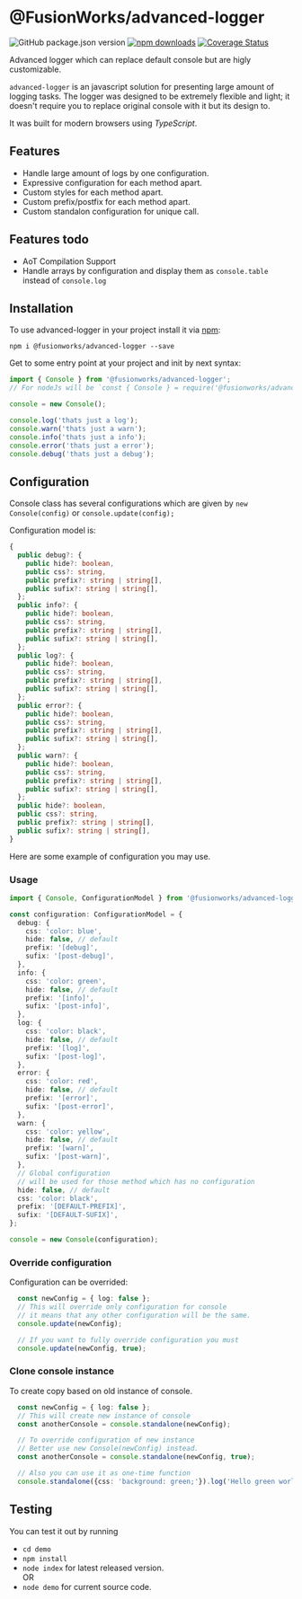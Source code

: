 # @FusionWorks/advanced-logger

![GitHub package.json version](https://img.shields.io/github/package-json/v/FusionWorks/advanced-logger.svg?label=Version)
[![npm downloads](https://img.shields.io/npm/dm/@fusionworks/advanced-logger.svg)](https://npmjs.org/@fusionworks/advanced-logger)
[![Coverage Status](https://coveralls.io/repos/github/grigoreme/advanced-logger/badge.svg?branch=master)](https://coveralls.io/github/grigoreme/advanced-logger?branch=master) 

Advanced logger which can replace default console but are higly customizable.

`advanced-logger` is an javascript solution for presenting large amount of logging tasks. The logger was designed to be extremely flexible and light; it doesn't require you to replace original console with it but its design to.

It was built for modern browsers using _TypeScript_.

## Features

- Handle large amount of logs by one configuration.
- Expressive configuration for each method apart.
- Custom styles for each method apart.
- Custom prefix/postfix for each method apart.
- Custom standalon configuration for unique call.

## Features todo

- AoT Compilation Support
- Handle arrays by configuration and display them as `console.table` instead of `console.log`

## Installation

To use advanced-logger in your project install it via [npm](https://www.npmjs.com/package/@fusionworks/advanced-logger):

```
npm i @fusionworks/advanced-logger --save
```

Get to some entry point at your project and init by next syntax:

```JAVASCRIPT
import { Console } from '@fusionworks/advanced-logger';
// For nodeJs will be `const { Console } = require('@fusionworks/advanced-logger');`

console = new Console();

console.log('thats just a log');
console.warn('thats just a warn');
console.info('thats just a info');
console.error('thats just a error');
console.debug('thats just a debug');
```

## Configuration

Console class has several configurations which are given by `new Console(config)` or `console.update(config);`

Configuration model is:

```Typescript
{
  public debug?: {
    public hide?: boolean,
    public css?: string,
    public prefix?: string | string[],
    public sufix?: string | string[],
  };
  public info?: {
    public hide?: boolean,
    public css?: string,
    public prefix?: string | string[],
    public sufix?: string | string[],
  };
  public log?: {
    public hide?: boolean,
    public css?: string,
    public prefix?: string | string[],
    public sufix?: string | string[],
  };
  public error?: {
    public hide?: boolean,
    public css?: string,
    public prefix?: string | string[],
    public sufix?: string | string[],
  };
  public warn?: {
    public hide?: boolean,
    public css?: string,
    public prefix?: string | string[],
    public sufix?: string | string[],
  };
  public hide?: boolean,
  public css?: string,
  public prefix?: string | string[],
  public sufix?: string | string[],
}
```

Here are some example of configuration you may use.

### Usage

```Typescript
import { Console, ConfigurationModel } from '@fusionworks/advanced-logger';

const configuration: ConfigurationModel = {
  debug: {
    css: 'color: blue',
    hide: false, // default
    prefix: '[debug]',
    sufix: '[post-debug]',
  },
  info: {
    css: 'color: green',
    hide: false, // default
    prefix: '[info]',
    sufix: '[post-info]',
  },
  log: {
    css: 'color: black',
    hide: false, // default
    prefix: '[log]',
    sufix: '[post-log]',
  },
  error: {
    css: 'color: red',
    hide: false, // default
    prefix: '[error]',
    sufix: '[post-error]',
  },
  warn: {
    css: 'color: yellow',
    hide: false, // default
    prefix: '[warn]',
    sufix: '[post-warn]',
  },
  // Global configuration
  // will be used for those method which has no configuration
  hide: false, // default
  css: 'color: black',
  prefix: '[DEFAULT-PREFIX]',
  sufix: '[DEFAULT-SUFIX]',
};

console = new Console(configuration);
```

### Override configuration

Configuration can be overrided:

```Typescript
  const newConfig = { log: false };
  // This will override only configuration for console
  // it means that any other configuration will be the same.
  console.update(newConfig);

  // If you want to fully override configuration you must
  console.update(newConfig, true);
```

### Clone console instance

To create copy based on old instance of console.

```Typescript
  const newConfig = { log: false };
  // This will create new instance of console
  const anotherConsole = console.standalone(newConfig);

  // To override configuration of new instance
  // Better use new Console(newConfig) instead.
  const anotherConsole = console.standalone(newConfig, true);

  // Also you can use it as one-time function
  console.standalone({css: 'background: green;'}).log('Hello green world!');
```

## Testing

You can test it out by running

- `cd demo`
- `npm install`
- `node index` for latest released version.  
  OR
- `node demo` for current source code.
